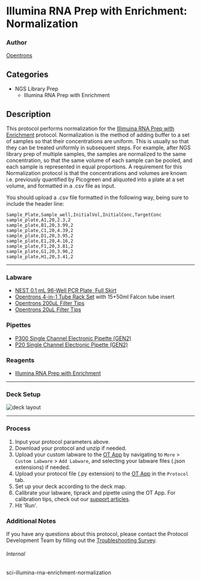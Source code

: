 # Illumina RNA Prep with Enrichment: Normalization

### Author
[Opentrons](https://opentrons.com/)

## Categories
* NGS Library Prep
	* Illumina RNA Prep with Enrichment

## Description

This protocol performs normalization for the [Illimuina RNA Prep with Enrichment](https://www.illumina.com/products/by-type/sequencing-kits/library-prep-kits/rna-prep-enrichment.html) protocol. Normalization is the method of adding buffer to a set of samples so that their concentrations are uniform. This is usually so that they can be treated uniformly in subsequent steps. For example, after NGS library prep of multiple samples, the samples are normalized to the same concentration, so that the same volume of each sample can be pooled, and each sample is represented in equal proportions. A requirement for this Normalization protocol is that the concentrations and volumes are known i.e. previously quantified by Picogreen and aliquoted into a plate at a set volume, and formatted
in a .csv file as input.

You should upload a .csv file formatted in the following way, being sure to include the header line:

```
Sample_Plate,Sample_well,InitialVol,InitialConc,TargetConc
sample_plate,A1,20,2.3,2
sample_plate,B1,20,3.99,2
sample_plate,C1,20,4.39,2
sample_plate,D1,20,3.95,2
sample_plate,E1,20,4.16,2
sample_plate,F1,20,3.81,2
sample_plate,G1,20,3.96,2
sample_plate,H1,20,3.41,2
```

---

### Labware
* [NEST 0.1 mL 96-Well PCR Plate, Full Skirt](https://shop.opentrons.com/nest-0-1-ml-96-well-pcr-plate-full-skirt/)
* [Opentrons 4-in-1 Tube Rack Set](https://shop.opentrons.com/4-in-1-tube-rack-set/) with 15+50ml Falcon tube insert
* [Opentrons 200µL Filter Tips](https://shop.opentrons.com/opentrons-200ul-filter-tips/)
* [Opentrons 20µL Filter Tips](https://shop.opentrons.com/opentrons-20ul-filter-tips/)

### Pipettes
* [P300 Single Channel Electronic Pipette (GEN2)](https://shop.opentrons.com/single-channel-electronic-pipette-p20/)
* [P20 Single Channel Electronic Pipette (GEN2)](https://shop.opentrons.com/single-channel-electronic-pipette-p20/)

### Reagents
* [Illumina RNA Prep with Enrichment](https://www.illumina.com/products/by-type/sequencing-kits/library-prep-kits/rna-prep-enrichment.html)

---

### Deck Setup

![deck layout](https://opentrons-protocol-library-website.s3.amazonaws.com/custom-README-images/sci-illumina-rna-enrichment-normalization/deck.png)

---

### Process
1. Input your protocol parameters above.
2. Download your protocol and unzip if needed.
3. Upload your custom labware to the [OT App](https://opentrons.com/ot-app) by navigating to `More` > `Custom Labware` > `Add Labware`, and selecting your labware files (.json extensions) if needed.
4. Upload your protocol file (.py extension) to the [OT App](https://opentrons.com/ot-app) in the `Protocol` tab.
5. Set up your deck according to the deck map.
6. Calibrate your labware, tiprack and pipette using the OT App. For calibration tips, check out our [support articles](https://support.opentrons.com/en/collections/1559720-guide-for-getting-started-with-the-ot-2).
7. Hit 'Run'.

### Additional Notes
If you have any questions about this protocol, please contact the Protocol Development Team by filling out the [Troubleshooting Survey](https://protocol-troubleshooting.paperform.co/).

###### Internal
sci-illumina-rna-enrichment-normalization
